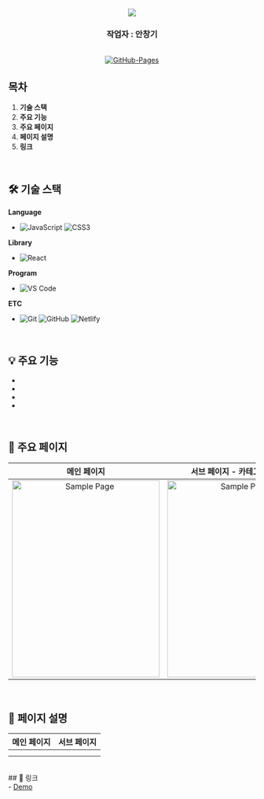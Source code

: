 <div align="center">
  <br />
  <div align= "center">
    <img src="https://capsule-render.vercel.app/api?type=waving&color=gradient&height=180&text=쇼핑몰%20프로젝트&animation=fadeIn&fontColor=242424&fontSize=40" />
  </div>
  <div align= "center"><h3>작업자 : 안창기</h3></div>  
    
  <br />
  
  <a href="https://github.com/chang9287/react-shoppingMall-project.git">
  <img src="https://img.shields.io/badge/GitHub%20Pages-Active-AEF359?&logo=github&logoColor=white" alt="GitHub-Pages" />
  </a>
  <br />
</div>

## 목차

1. **기술 스택**
2. **주요 기능**
3. **주요 페이지**
4. **페이지 설명**
5. **링크**

<br />

## 🛠 기술 스택

**Language**

- ![JavaScript](https://img.shields.io/badge/-JavaScript-F7DF1E?&logo=javascript&logoColor=white) ![CSS3](https://img.shields.io/badge/-CSS3-1572B6?&logo=css3&logoColor=white) 
  

**Library**

- ![React](https://img.shields.io/badge/-React-61DAFB?logo=react&logoColor=black)


**Program**

- ![VS Code](https://img.shields.io/badge/-VS%20Code-007ACC?logo=visual-studio-code&logoColor=white)


**ETC**

- ![Git](https://img.shields.io/badge/-Git-F05032?logo=git&logoColor=white) ![GitHub](https://img.shields.io/badge/-GitHub-181717?&logo=github&logoColor=white) ![Netlify](https://img.shields.io/badge/-Netlify-00C7B7?logo=netlify&logoColor=white)

<br />

## 💡 주요 기능

- 
- 
- 
- 

<br />

## 📄 주요 페이지

|                               메인 페이지                               |                  서브 페이지 - 카테고리 페이지                   |                               서브 페이지 - 상품 상세 페이지                       |                               서브 페이지 - 포토리뷰 페이지                       |                               서브 페이지 - 포토리뷰 상세 페이지                       |                               서브 페이지 - 로그인 페이지                      |                               서브 페이지 - 장바구니 페이지                       |
| :---------------------------------------------------------------------: | :---------------------------------------------------------------------:  | :---------------------------------------------------------------------:  | :---------------------------------------------------------------------:  | :---------------------------------------------------------------------:  | :---------------------------------------------------------------------:  | :---------------------------------------------------------------------:  |
| <img src="public/assets/images/Readme-image/mainpage.png" alt="Sample Page" width="300px" height="400px" /> | <img src="public/assets/images/Readme-image/categories-page.png" alt="Sample Page" width="300px" height="400px" /> | <img src="public/assets/images/Readme-image/product-detail-page.png" alt="Sample Page" width="300px" height="400px" /> | <img src="public/assets/images/Readme-image/photo-review-page.png" alt="Sample Page" width="300px" height="400px" /> | <img src="public/assets/images/Readme-image/photo-review-detail-page.png" alt="Sample Page" height="250px" /> | <img src="public/assets/images/Readme-image/login-page.png" alt="Sample Page" height="250px" /> | <img src="public/assets/images/Readme-image/mainpage.png" alt="Sample Page" height="250px" /> |
<br />


## 📌 페이지 설명 
|                               메인 페이지                               |                               서브 페이지                               |
| :---------------------------------------------------------------------: | :---------------------------------------------------------------------: |
|        |                                           |
|                                    |                         |


<br />
## 📂 링크 
<br />
- <a href="">Demo</a> <br />

